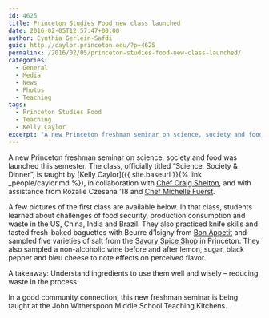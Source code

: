 ```yaml
---
id: 4625
title: Princeton Studies Food new class launched
date: 2016-02-05T12:57:47+00:00
author: Cynthia Gerlein-Safdi
guid: http://caylor.princeton.edu/?p=4625
permalink: /2016/02/05/princeton-studies-food-new-class-launched/
categories:
  - General
  - Media
  - News
  - Photos
  - Teaching
tags:
  - Princeton Studies Food
  - Teaching
  - Kelly Caylor
excerpt: "A new Princeton freshman seminar on science, society and food was launched this semester."
---
```

A new Princeton freshman seminar on science, society and food was launched this semester.<!--more--> The class, officially titled &#8220;Science, Society & Dinner&#8221;, is taught by [Kelly Caylor]({{ site.baseurl }}{% link _people/caylor.md %}), in collaboration with <a href="https://www.linkedin.com/in/craig-shelton-2bb1686" target="_blank">Chef Craig Shelton</a>, and with assistance from Rozalie Czesana &#8217;18 and <a href="http://www.homemadecook.com/index.html" target="_blank">Chef Michelle Fuerst</a>.

A few pictures of the first class are available below. In that class, s<span class="s1">tudents learned about challenges of food security, production consumption and waste in the US, China, India and Brazil. They also practiced knife skills and tasted fresh-baked baguettes with Beurre d’Isigny from <a href="http://www.bonappetitfinefoods.com/" target="_blank">Bon Appetit</a> and sampled five varieties of salt from the <a href="http://www.savoryspiceshop.com/?gclid=COfglper4coCFYJehgod8_kOkg" target="_blank">Savory Spice Shop</a> in Princeton. They also sampled a non-alcoholic wine before and after lemon, sugar, black pepper and bleu cheese to note effects on perceived flavor.</span>

<p class="p1">
  <span class="s1">A takeaway: Understand ingredients to use them well and wisely &#8211; reducing waste in the process.</span>
</p>

<p class="p1">
  <span class="s1">In a good community connection, this new freshman seminar is being taught at the John Witherspoon Middle School Teaching Kitchens.</span>
</p>